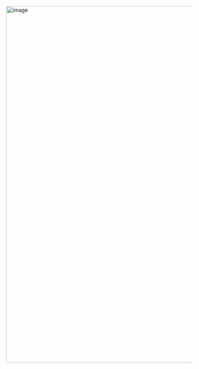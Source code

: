 <img width="962" alt="image" src="https://github.com/movs-anomaly-detection/anomaly_traffic_detection/assets/92311151/16d2a4cd-d6bf-48c7-9b40-f6744b60f9b0">
